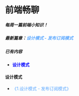 # 前端畅聊
##### 每周一篇前端小知识！
##### 最新篇章：<font color=#58a6ff >设计模式 - 发布订阅模式</font>
##### 已有内容
- <b style='color:blue'>设计模式</b>
#### 设计模式
- <font color=#58a6ff >《1.设计模式 - 发布订阅模式》</font>
